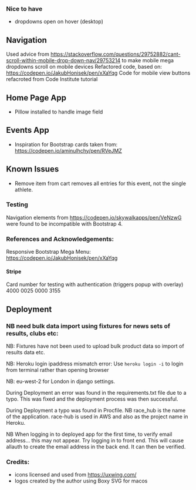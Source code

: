 


### Nice to have
- dropdowns open on hover (desktop)



## Navigation
Used advice from https://stackoverflow.com/questions/29752882/cant-scroll-within-mobile-drop-down-nav/29753214 to make mobile mega dropdowns scroll on mobile devices
Refactored code, based on: https://codepen.io/JakubHonisek/pen/xXaYqg
Code for mobile view buttons refacroted from Code Institute tutorial



## Home Page App

- Pillow installed to handle image field


## Events App
- Inspiration for Bootstrap cards taken from: https://codepen.io/aminulhchy/pen/RVeJMZ

## Known Issues
- Remove item from cart removes all entries for this event, not the single athlete.

### Testing

Navigation elements from https://codepen.io/skywalkapps/pen/VeNzwG were found to be incompatible with Bootstrap 4.

### References and Acknowledgements:
Responsive Bootstrap Mega Menu: https://codepen.io/JakubHonisek/pen/xXaYqg

#### Stripe

Card number for testing with authentication (triggers popup with overlay)
4000 0025 0000 3155

## Deployment

### NB need bulk data import using fixtures for news sets of results, clubs etc:
NB: Fixtures have not been used to upload bulk product data so import of results data etc.

NB: Heroku login ipaddress mismatch error: Use `heroku login -i` to login from terminal rather than opening browser

NB: eu-west-2 for London in django settings.

During Deployment an error was found in the requirements.txt file due to a typo. This was fixed and the deployment process was then successful.

During Deployment a typo was found in Procfile. NB race_hub is the name of the application. race-hub is used in AWS and also as the project name in Heroku.

NB When logging in to deployed app for the first time, to verify email address... this may not appear. Try logging in to front end. This will cause allauth to create the email address in the back end. It can then be verified.



### Credits:

- icons licensed and used from https://uxwing.com/
- logos created by the author using Boxy SVG for macos